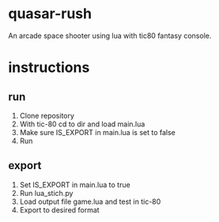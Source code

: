 # quasar-rush
An arcade space shooter using lua with tic80 fantasy console.

# instructions
## run
1. Clone repository
2. With tic-80 cd to dir and load main.lua
3. Make sure IS_EXPORT in main.lua is set to false
4. Run

## export
1. Set IS_EXPORT in main.lua to true
2. Run lua_stich.py
3. Load output file game.lua and test in tic-80
4. Export to desired format
